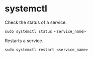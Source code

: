 # systemctl

Check the status of a service.

```console
sudo systemctl status <service_name>
```

Restarts a service.

```console
sudo systemctl restart <service_name>
```
